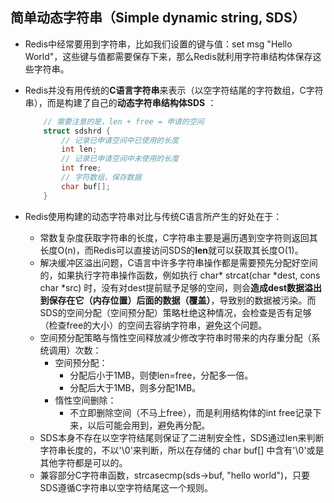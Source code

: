 ## 简单动态字符串（Simple dynamic string, **SDS**）

* Redis中经常要用到字符串，比如我们设置的键与值：set msg "Hello World"，这些键与值都需要保存下来，那么Redis就利用字符串结构体保存这些字符串。

*   Redis并没有用传统的**C语言字符串**来表示（以空字符结尾的字符数组，C字符串），而是构建了自己的**动态字符串结构体SDS** ：
    ``` c
        // 需要注意的是，len + free = 申请的空间
        struct sdshrd {
            // 记录已申请空间中已使用的长度
            int len;
            // 记录已申请空间中未使用的长度
            int free;
            // 字符数组，保存数据
            char buf[];
        }
    ```
*   Redis使用构建的动态字符串对比与传统C语言所产生的好处在于：
    *   常数复杂度获取字符串的长度，C字符串主要是遍历遇到空字符则返回其长度O(n)，而Redis可以直接访问SDS的**len**就可以获取其长度O(1)。
    *   解决缓冲区溢出问题，C语言中许多字符串操作都是需要预先分配好空间的，如果执行字符串操作函数，例如执行 char* strcat(char *dest, cons char *src) 时，没有对dest提前赋予足够的空间，则会**造成dest数据溢出到保存在它（内存位置）后面的数据（覆盖）**，导致别的数据被污染。而SDS的空间分配（空间预分配）策略杜绝这种情况，会检查是否有足够（检查free的大小）的空间去容纳字符串，避免这个问题。
    *   空间预分配策略与惰性空间释放减少修改字符串时带来的内存重分配（系统调用）次数：
        *   空间预分配：
            *   分配后小于1MB，则使len=free，分配多一倍。
            *   分配后大于1MB，则多分配1MB。
        *   惰性空间删除：
            *   不立即删除空间（不马上free），而是利用结构体的int free记录下来，以后可能会用到，避免再分配。
    *   SDS本身不存在以空字符结尾则保证了二进制安全性，SDS通过len来判断字符串长度的，不以'\0'来判断，所以在存储的 char buf[] 中含有'\0'或是其他字符都是可以的。
    *   兼容部分C字符串函数，strcasecmp(sds->buf, "hello world")，只要SDS遵循C字符串以空字符结尾这一个规则。
